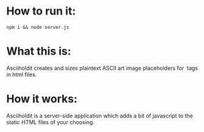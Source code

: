 # How to run it:
`npm i && node server.js`

# What this is:
Asciiholdit creates and sizes plaintext ASCII art image placeholders for <img> tags in html files.

# How it works:
Asciiholdit is a server-side application which adds a bit of javascript to the static HTML files of your choosing.